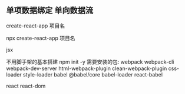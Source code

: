 ## 单项数据绑定  单向数据流

create-react-app  项目名

npx  create-react-app  项目名

jsx

不用脚手架的基本搭建
npm init -y 
需要安装的包:
  webpack  webpack-cli  webpack-dev-server
  html-webpack-plugin clean-webpack-plugin
  css-loader style-loader
  babel  @babel/core  babel-loader  react-babel

  react  react-dom
